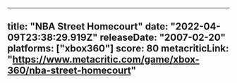 
---
title: "NBA Street Homecourt"
date: "2022-04-09T23:38:29.919Z"
releaseDate: "2007-02-20"
platforms: ["xbox360"]
score: 80
metacriticLink: "https://www.metacritic.com/game/xbox-360/nba-street-homecourt"
---
